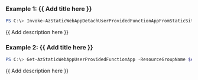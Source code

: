 ### Example 1: {{ Add title here }}
```powershell
PS C:\> Invoke-AzStaticWebAppDetachUserProvidedFunctionAppFromStaticSite -ResourceGroupName $env.resourceGroup -Name $env.staticweb00 -FunctionAppName 'functionApp-z7utni'

```

{{ Add description here }}

### Example 2: {{ Add title here }}
```powershell
PS C:\> Get-AzStaticWebAppUserProvidedFunctionApp -ResourceGroupName $env.resourceGroup -Name $env.staticweb00 -FunctionAppName $env.functionAppName01 | Invoke-AzStaticWebAppDetachUserProvidedFunctionAppFromStaticSite

```

{{ Add description here }}

